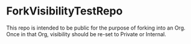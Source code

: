 # ForkVisibilityTestRepo

This repo is intended to be public for the purpose of forking into an Org.  Once in that Org, visibility should be re-set to Private or Internal.
